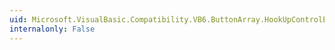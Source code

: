 ```yaml
---
uid: Microsoft.VisualBasic.Compatibility.VB6.ButtonArray.HookUpControlEvents(System.Object)
internalonly: False
---
```

